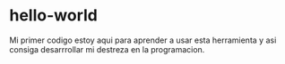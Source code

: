# hello-world
Mi primer codigo
estoy aqui para aprender a usar esta herramienta y asi consiga desarrrollar mi destreza en la programacion.


